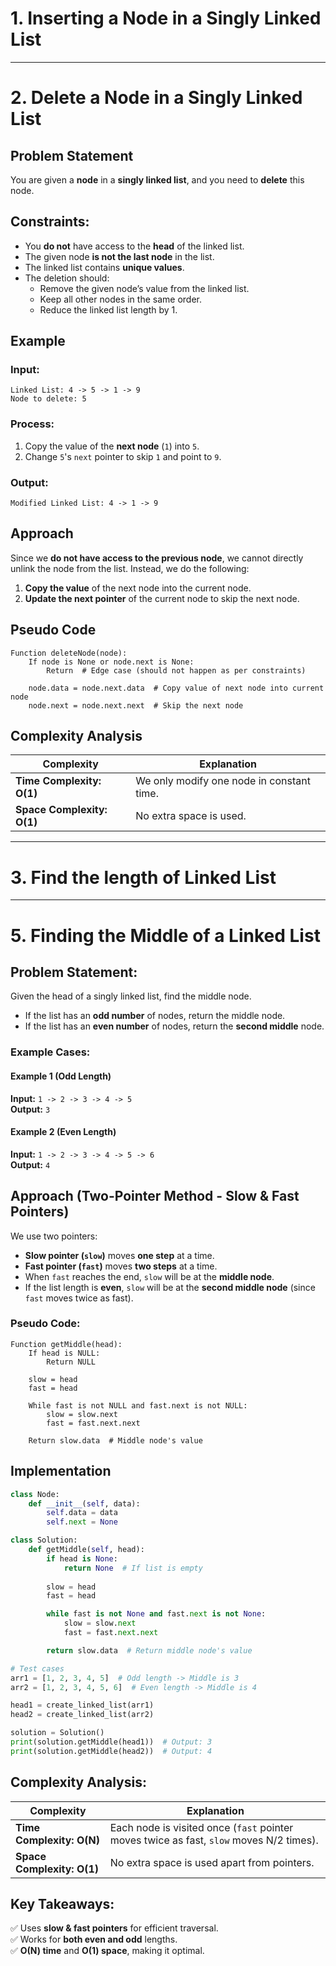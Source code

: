# **1. Inserting a Node in a Singly Linked List**

---------------------------------------------------------------------------- 

# **2. Delete a Node in a Singly Linked List**

## **Problem Statement**  
You are given a **node** in a **singly linked list**, and you need to **delete** this node.

## **Constraints:**  
- You **do not** have access to the **head** of the linked list.  
- The given node **is not the last node** in the list.  
- The linked list contains **unique values**.  
- The deletion should:
  - Remove the given node’s value from the linked list.  
  - Keep all other nodes in the same order.  
  - Reduce the linked list length by 1.  

## **Example**  
### **Input:**  
```plaintext
Linked List: 4 -> 5 -> 1 -> 9
Node to delete: 5
```

### **Process:**  
1. Copy the value of the **next node** (`1`) into `5`.  
2. Change `5`'s `next` pointer to skip `1` and point to `9`.  

### **Output:**  
```plaintext
Modified Linked List: 4 -> 1 -> 9
```

## **Approach**  
Since we **do not have access to the previous node**, we cannot directly unlink the node from the list. Instead, we do the following:  
1. **Copy the value** of the next node into the current node.  
2. **Update the next pointer** of the current node to skip the next node.  

## **Pseudo Code**  
```plaintext
Function deleteNode(node):
    If node is None or node.next is None:
        Return  # Edge case (should not happen as per constraints)
    
    node.data = node.next.data  # Copy value of next node into current node
    node.next = node.next.next  # Skip the next node
```
## **Complexity Analysis**  
| Complexity | Explanation |
|------------|------------|
| **Time Complexity: O(1)** | We only modify one node in constant time. |
| **Space Complexity: O(1)** | No extra space is used. |

-------------------------------------------------------------------

# **3. Find the length of Linked List**
-------------------------------------------------------------------------------------------------------- 


# **5. Finding the Middle of a Linked List**  
## **Problem Statement:**  
Given the head of a singly linked list, find the middle node.  
- If the list has an **odd number** of nodes, return the middle node.  
- If the list has an **even number** of nodes, return the **second middle** node.  
### **Example Cases:**  
#### **Example 1 (Odd Length)**  
**Input:** `1 -> 2 -> 3 -> 4 -> 5`  
**Output:** `3`  
#### **Example 2 (Even Length)**  
**Input:** `1 -> 2 -> 3 -> 4 -> 5 -> 6`  
**Output:** `4`  

## **Approach (Two-Pointer Method - Slow & Fast Pointers)**  
We use two pointers:  
- **Slow pointer (`slow`)** moves **one step** at a time.  
- **Fast pointer (`fast`)** moves **two steps** at a time.  
- When `fast` reaches the end, `slow` will be at the **middle node**.  
- If the list length is **even**, `slow` will be at the **second middle node** (since `fast` moves twice as fast).  
### **Pseudo Code:**  
```
Function getMiddle(head):
    If head is NULL:
        Return NULL

    slow = head
    fast = head

    While fast is not NULL and fast.next is not NULL:
        slow = slow.next
        fast = fast.next.next

    Return slow.data  # Middle node's value
```

## **Implementation**
```python
class Node:
    def __init__(self, data):
        self.data = data
        self.next = None

class Solution:
    def getMiddle(self, head):
        if head is None:
            return None  # If list is empty
        
        slow = head
        fast = head

        while fast is not None and fast.next is not None:
            slow = slow.next
            fast = fast.next.next

        return slow.data  # Return middle node's value

# Test cases
arr1 = [1, 2, 3, 4, 5]  # Odd length -> Middle is 3
arr2 = [1, 2, 3, 4, 5, 6]  # Even length -> Middle is 4

head1 = create_linked_list(arr1)
head2 = create_linked_list(arr2)

solution = Solution()
print(solution.getMiddle(head1))  # Output: 3
print(solution.getMiddle(head2))  # Output: 4
```
## **Complexity Analysis:**  
| Complexity | Explanation |
|------------|------------|
| **Time Complexity: O(N)** | Each node is visited once (`fast` pointer moves twice as fast, `slow` moves N/2 times). |
| **Space Complexity: O(1)** | No extra space is used apart from pointers. |

## **Key Takeaways:**  
✅ Uses **slow & fast pointers** for efficient traversal.  
✅ Works for **both even and odd** lengths.  
✅ **O(N) time** and **O(1) space**, making it optimal.  